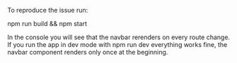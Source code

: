 To reproduce the issue run:

npm run build && npm start

In the console you will see that the navbar rerenders on every route change. If you run the app in dev mode with npm run dev everything works fine, the navbar component renders only once at the beginning.
